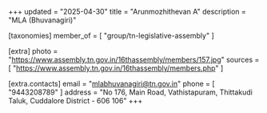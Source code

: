 +++
updated = "2025-04-30"
title = "Arunmozhithevan  A"
description = "MLA (Bhuvanagiri)"

[taxonomies]
member_of = [
    "group/tn-legislative-assembly"
]

[extra]
photo = "https://www.assembly.tn.gov.in/16thassembly/members/157.jpg"
sources = [
    "https://www.assembly.tn.gov.in/16thassembly/members.php"
]

[extra.contacts]
email = "mlabhuvanagiri@tn.gov.in"
phone = [
    "9443208789"
]
address = "No 176, Main Road, Vathistapuram, Thittakudi Taluk, Cuddalore District - 606 106"
+++
